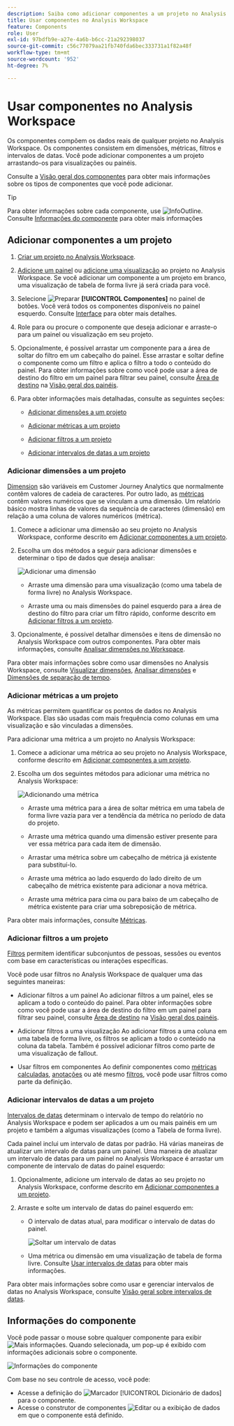 ```yaml
---
description: Saiba como adicionar componentes a um projeto no Analysis Workspace
title: Usar componentes no Analysis Workspace
feature: Components
role: User
exl-id: 97bdfb9e-a27e-4a6b-b6cc-21a292398037
source-git-commit: c56c77079aa21fb740fda6bec333731a1f82a48f
workflow-type: tm+mt
source-wordcount: '952'
ht-degree: 7%

---
```


# Usar componentes no Analysis Workspace

Os componentes compõem os dados reais de qualquer projeto no Analysis Workspace. Os componentes consistem em dimensões, métricas, filtros e intervalos de datas. Você pode adicionar componentes a um projeto arrastando-os para visualizações ou painéis.

Consulte a [Visão geral dos componentes](/help/components/overview.md) para obter mais informações sobre os tipos de componentes que você pode adicionar.

>[!TIP]
>
>Para obter informações sobre cada componente, use ![InfoOutline](/help/assets/icons/InfoOutline.svg). Consulte [Informações do componente](#component-info) para obter mais informações

## Adicionar componentes a um projeto

1. [Criar um projeto no Analysis Workspace](/help/analysis-workspace/build-workspace-project/create-projects.md).

1. [Adicione um painel](/help/analysis-workspace/c-panels/panels.md#create-a-panel) ou [adicione uma visualização](/help/analysis-workspace/visualizations/freeform-analysis-visualizations.md#add-visualizations-to-a-panel) ao projeto no Analysis Workspace. Se você adicionar um componente a um projeto em branco, uma visualização de tabela de forma livre já será criada para você.

1. Selecione ![Preparar](/help/assets/icons/Curate.svg) **[!UICONTROL Componentes]** no painel de botões. Você verá todos os componentes disponíveis no painel esquerdo. Consulte [Interface](/help/analysis-workspace/home.md#interface) para obter mais detalhes.

1. Role para ou procure o componente que deseja adicionar e arraste-o para um painel ou visualização em seu projeto.

1. Opcionalmente, é possível arrastar um componente para a área de soltar do filtro em um cabeçalho do painel. Esse arrastar e soltar define o componente como um filtro e aplica o filtro a todo o conteúdo do painel.
Para obter informações sobre como você pode usar a área de destino do filtro em um painel para filtrar seu painel, consulte [Área de destino](/help/analysis-workspace/c-panels/panels.md#drop-zone) na [Visão geral dos painéis](/help/analysis-workspace/c-panels/panels.md).

1. Para obter informações mais detalhadas, consulte as seguintes seções:

   * [Adicionar dimensões a um projeto](#add-dimensions-to-a-project)

   * [Adicionar métricas a um projeto](#add-metrics-to-a-project)

   * [Adicionar filtros a um projeto](#add-filters-to-a-project)

   * [Adicionar intervalos de datas a um projeto](#add-date-ranges-to-a-project)

### Adicionar dimensões a um projeto

[Dimension](/help/components/dimensions/overview.md) são variáveis em Customer Journey Analytics que normalmente contêm valores de cadeia de caracteres. Por outro lado, as [métricas](/help/components/calc-metrics/calc-metr-overview.md) contêm valores numéricos que se vinculam a uma dimensão. Um relatório básico mostra linhas de valores da sequência de caracteres (dimensão) em relação a uma coluna de valores numéricos (métrica).

1. Comece a adicionar uma dimensão ao seu projeto no Analysis Workspace, conforme descrito em [Adicionar componentes a um projeto](#add-components-to-a-project).

1. Escolha um dos métodos a seguir para adicionar dimensões e determinar o tipo de dados que deseja analisar:

   ![Adicionar uma dimensão](/help/components/assets/add-dimension.gif)

   * Arraste uma dimensão para uma visualização (como uma tabela de forma livre) no Analysis Workspace.

   * Arraste uma ou mais dimensões do painel esquerdo para a área de destino do filtro para criar um filtro rápido, conforme descrito em [Adicionar filtros a um projeto](#add-filters-to-a-project).

1. Opcionalmente, é possível detalhar dimensões e itens de dimensão no Analysis Workspace com outros componentes. Para obter mais informações, consulte [Analisar dimensões no Workspace](/help/components/dimensions/t-breakdown-fa.md).

Para obter mais informações sobre como usar dimensões no Analysis Workspace, consulte [Visualizar dimensões](/help/components/dimensions/view-dimensions.md), [Analisar dimensões](/help/components/dimensions/t-breakdown-fa.md) e [Dimensões de separação de tempo](/help/components/dimensions/time-parting-dimensions.md).

### Adicionar métricas a um projeto

As métricas permitem quantificar os pontos de dados no Analysis Workspace. Elas são usadas com mais frequência como colunas em uma visualização e são vinculadas a dimensões.

Para adicionar uma métrica a um projeto no Analysis Workspace:

1. Comece a adicionar uma métrica ao seu projeto no Analysis Workspace, conforme descrito em [Adicionar componentes a um projeto](#add-components-to-a-project).



1. Escolha um dos seguintes métodos para adicionar uma métrica no Analysis Workspace:

   ![Adicionando uma métrica](/help/components/assets/add-metric.gif)

   * Arraste uma métrica para a área de soltar métrica em uma tabela de forma livre vazia para ver a tendência da métrica no período de data do projeto.

   * Arraste uma métrica quando uma dimensão estiver presente para ver essa métrica para cada item de dimensão.

   * Arrastar uma métrica sobre um cabeçalho de métrica já existente para substituí-lo.

   * Arraste uma métrica ao lado esquerdo do lado direito de um cabeçalho de métrica existente para adicionar a nova métrica.

   * Arraste uma métrica para cima ou para baixo de um cabeçalho de métrica existente para criar uma sobreposição de métrica.


Para obter mais informações, consulte [Métricas](/help/components/apply-create-metrics.md).

### Adicionar filtros a um projeto

[Filtros](/help/components/filters/filters-overview.md) permitem identificar subconjuntos de pessoas, sessões ou eventos com base em características ou interações específicas.

Você pode usar filtros no Analysis Workspace de qualquer uma das seguintes maneiras:

* Adicionar filtros a um painel
Ao adicionar filtros a um painel, eles se aplicam a todo o conteúdo do painel.
Para obter informações sobre como você pode usar a área de destino do filtro em um painel para filtrar seu painel, consulte [Área de destino](/help/analysis-workspace/c-panels/panels.md#drop-zone) na [Visão geral dos painéis](/help/analysis-workspace/c-panels/panels.md).

* Adicionar filtros a uma visualização
Ao adicionar filtros a uma coluna em uma tabela de forma livre, os filtros se aplicam a todo o conteúdo na coluna da tabela. Também é possível adicionar filtros como parte de uma visualização de fallout.

* Usar filtros em componentes
Ao definir componentes como [métricas calculadas](/help/components/calc-metrics/cm-workflow/metrics-with-segments.md), [anotações](/help/components/annotations/create-annotations.md#annotation-builder) ou até mesmo [filtros](/help/components/filters/filter-builder.md), você pode usar filtros como parte da definição.


### Adicionar intervalos de datas a um projeto

[Intervalos de datas](/help/components/date-ranges/overview.md) determinam o intervalo de tempo do relatório no Analysis Workspace e podem ser aplicados a um ou mais painéis em um projeto e também a algumas visualizações (como a Tabela de forma livre).

Cada painel inclui um intervalo de datas por padrão. Há várias maneiras de atualizar um intervalo de datas para um painel. Uma maneira de atualizar um intervalo de datas para um painel no Analysis Workspace é arrastar um componente de intervalo de datas do painel esquerdo:

1. Opcionalmente, adicione um intervalo de datas ao seu projeto no Analysis Workspace, conforme descrito em [Adicionar componentes a um projeto](#add-components-to-a-project).

1. Arraste e solte um intervalo de datas do painel esquerdo em:

   * O intervalo de datas atual, para modificar o intervalo de datas do painel.

     ![Soltar um intervalo de datas](assets/add-date-range.gif)

   * Uma métrica ou dimensão em uma visualização de tabela de forma livre. Consulte [Usar intervalos de datas](/help/components/date-ranges/overview.md#use-date-ranges) para obter mais informações.

Para obter mais informações sobre como usar e gerenciar intervalos de datas no Analysis Workspace, consulte [Visão geral sobre intervalos de datas](/help/components/date-ranges/overview.md).

## Informações do componente

Você pode passar o mouse sobre qualquer componente para exibir ![Mais informações](/help/assets/icons/InfoOutline.svg). Quando selecionada, um pop-up é exibido com informações adicionais sobre o componente.

![Informações do componente](assets/component-info.png)

Com base no seu controle de acesso, você pode:

* Acesse a definição do ![Marcador](/help/assets/icons/Bookmark.svg) [!UICONTROL Dicionário de dados] para o componente.
* Acesse o construtor de componentes ![Editar](/help/assets/icons/Edit.svg) ou a exibição de dados em que o componente está definido.
